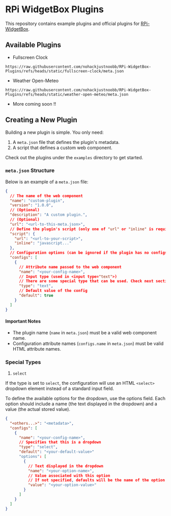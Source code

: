# RPi WidgetBox Plugins

This repository contains example plugins and official plugins for [RPi-WidgetBox](https://github.com/nohackjustnoobb/RPi-WidgetBox).

## Available Plugins

- Fullscreen Clock

```
https://raw.githubusercontent.com/nohackjustnoobb/RPi-WidgetBox-Plugins/refs/heads/static/fullscreen-clock/meta.json
```

- Weather Open-Meteo

```
https://raw.githubusercontent.com/nohackjustnoobb/RPi-WidgetBox-Plugins/refs/heads/static/weather-open-meteo/meta.json
```

- More coming soon !!

## Creating a New Plugin

Building a new plugin is simple. You only need:

1. A `meta.json` file that defines the plugin's metadata.
2. A script that defines a custom web component.

Check out the plugins under the `examples` directory to get started.

### `meta.json` Structure

Below is an example of a `meta.json` file:

```json
{
  // The name of the web component
  "name": "custom-plugin",
  "version": "1.0.0",
  // (Optional)
  "description": "A custom plugin.",
  // (Optional)
  "url": "<url-to-this-meta.json>",
  // Define the plugin's script (only one of "url" or "inline" is required)
  "script": {
    "url": "<url-to-your-script>",
    "inline": "javascript..."
  },
  // Configuration options (can be ignored if the plugin has no configs)
  "configs": [
    {
      // Attribute name passed to the web component
      "name": "<your-config-name>",
      // Input type (used in <input type="text">)
      // There are some special type that can be used. Check next section for more information.
      "type": "text",
      // Default value of the config
      "default": true
    }
  ]
}
```

#### Important Notes

- The plugin name (`name` in `meta.json`) must be a valid web component name.
- Configuration attribute names (`configs.name` in `meta.json`) must be valid HTML attribute names.

### Special Types

1. `select`

If the type is set to `select`, the configuration will use an HTML `<select>` dropdown element instead of a standard input field.

To define the available options for the dropdown, use the options field. Each option should include a name (the text displayed in the dropdown) and a value (the actual stored value).

```json
{
  "<others...>": "<metadata>",
  "configs": [
    {
      "name": "<your-config-name>",
      // Specifies that this is a dropdown
      "type": "select",
      "default": "<your-default-value>"
      "options": [
        {
          // Text displayed in the dropdown
          "name": "<your-option-name>",
          // Value associated with this option
          // If not specified, defaults will be the name of the option
          "value": "<your-option-value>"
        }
      ]
    }
  ]
}
```
